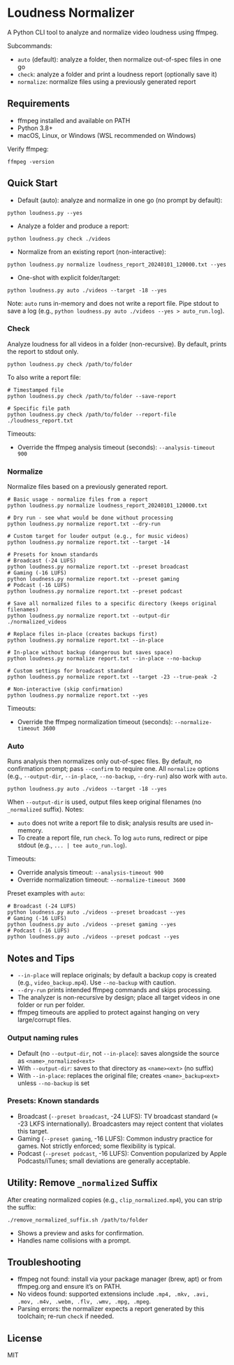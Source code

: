 # Loudness Normalizer

A Python CLI tool to analyze and normalize video loudness using ffmpeg.

Subcommands:
- `auto` (default): analyze a folder, then normalize out-of-spec files in one go
- `check`: analyze a folder and print a loudness report (optionally save it)
- `normalize`: normalize files using a previously generated report

## Requirements
- ffmpeg installed and available on PATH
- Python 3.8+
- macOS, Linux, or Windows (WSL recommended on Windows)

Verify ffmpeg:
```
ffmpeg -version
```

## Quick Start
- Default (auto): analyze and normalize in one go (no prompt by default):
```
python loudness.py --yes
```
- Analyze a folder and produce a report:
```
python loudness.py check ./videos
```
- Normalize from an existing report (non-interactive):
```
python loudness.py normalize loudness_report_20240101_120000.txt --yes
```
- One-shot with explicit folder/target:
```
python loudness.py auto ./videos --target -18 --yes
```
Note: `auto` runs in-memory and does not write a report file. Pipe stdout to save a log (e.g., `python loudness.py auto ./videos --yes > auto_run.log`).

### Check
Analyze loudness for all videos in a folder (non-recursive). By default, prints the report to stdout only.
```
python loudness.py check /path/to/folder
```
To also write a report file:
```
# Timestamped file
python loudness.py check /path/to/folder --save-report

# Specific file path
python loudness.py check /path/to/folder --report-file ./loudness_report.txt
```

Timeouts:
- Override the ffmpeg analysis timeout (seconds): `--analysis-timeout 900`

### Normalize
Normalize files based on a previously generated report.
```
# Basic usage - normalize files from a report
python loudness.py normalize loudness_report_20240101_120000.txt

# Dry run - see what would be done without processing
python loudness.py normalize report.txt --dry-run

# Custom target for louder output (e.g., for music videos)
python loudness.py normalize report.txt --target -14

# Presets for known standards
# Broadcast (-24 LUFS)
python loudness.py normalize report.txt --preset broadcast
# Gaming (-16 LUFS)
python loudness.py normalize report.txt --preset gaming
# Podcast (-16 LUFS)
python loudness.py normalize report.txt --preset podcast

# Save all normalized files to a specific directory (keeps original filenames)
python loudness.py normalize report.txt --output-dir ./normalized_videos

# Replace files in-place (creates backups first)
python loudness.py normalize report.txt --in-place

# In-place without backup (dangerous but saves space)
python loudness.py normalize report.txt --in-place --no-backup

# Custom settings for broadcast standard
python loudness.py normalize report.txt --target -23 --true-peak -2

# Non-interactive (skip confirmation)
python loudness.py normalize report.txt --yes
```

Timeouts:
- Override the ffmpeg normalization timeout (seconds): `--normalize-timeout 3600`

### Auto
Runs analysis then normalizes only out-of-spec files. By default, no confirmation prompt; pass `--confirm` to require one. All `normalize` options (e.g., `--output-dir`, `--in-place`, `--no-backup`, `--dry-run`) also work with `auto`.
```
python loudness.py auto ./videos --target -18 --yes
```
When `--output-dir` is used, output files keep original filenames (no `_normalized` suffix).
Notes:
- `auto` does not write a report file to disk; analysis results are used in-memory.
- To create a report file, run `check`. To log `auto` runs, redirect or pipe stdout (e.g., `... | tee auto_run.log`).

Timeouts:
- Override analysis timeout: `--analysis-timeout 900`
- Override normalization timeout: `--normalize-timeout 3600`

Preset examples with `auto`:
```
# Broadcast (-24 LUFS)
python loudness.py auto ./videos --preset broadcast --yes
# Gaming (-16 LUFS)
python loudness.py auto ./videos --preset gaming --yes
# Podcast (-16 LUFS)
python loudness.py auto ./videos --preset podcast --yes
```

## Notes and Tips
- `--in-place` will replace originals; by default a backup copy is created (e.g., `video_backup.mp4`). Use `--no-backup` with caution.
- `--dry-run` prints intended ffmpeg commands and skips processing.
- The analyzer is non-recursive by design; place all target videos in one folder or run per folder.
- ffmpeg timeouts are applied to protect against hanging on very large/corrupt files.

### Output naming rules
- Default (no `--output-dir`, not `--in-place`): saves alongside the source as `<name>_normalized<ext>`
- With `--output-dir`: saves to that directory as `<name><ext>` (no suffix)
- With `--in-place`: replaces the original file; creates `<name>_backup<ext>` unless `--no-backup` is set

### Presets: Known standards
- Broadcast (`--preset broadcast`, -24 LUFS): TV broadcast standard (≈ -23 LKFS internationally). Broadcasters may reject content that violates this target.
- Gaming (`--preset gaming`, -16 LUFS): Common industry practice for games. Not strictly enforced; some flexibility is typical.
- Podcast (`--preset podcast`, -16 LUFS): Convention popularized by Apple Podcasts/iTunes; small deviations are generally acceptable.

## Utility: Remove `_normalized` Suffix
After creating normalized copies (e.g., `clip_normalized.mp4`), you can strip the suffix:
```
./remove_normalized_suffix.sh /path/to/folder
```
- Shows a preview and asks for confirmation.
- Handles name collisions with a prompt.

## Troubleshooting
- ffmpeg not found: install via your package manager (brew, apt) or from ffmpeg.org and ensure it’s on PATH.
- No videos found: supported extensions include `.mp4, .mkv, .avi, .mov, .m4v, .webm, .flv, .wmv, .mpg, .mpeg`.
- Parsing errors: the normalizer expects a report generated by this toolchain; re-run `check` if needed.

## License
MIT

